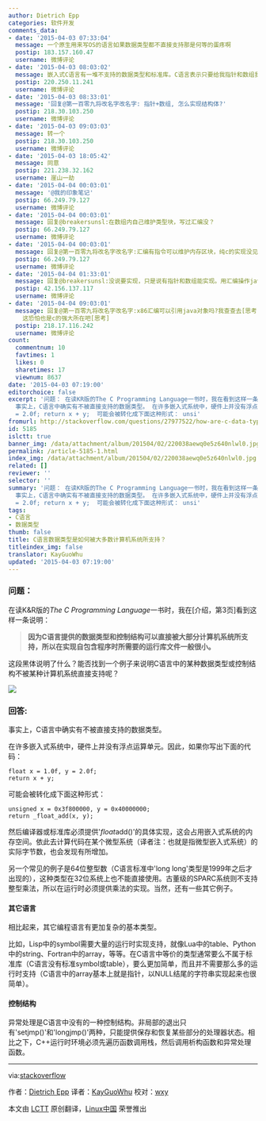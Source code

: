 ```yaml
---
author: Dietrich Epp
categories: 软件开发
comments_data:
- date: '2015-04-03 07:33:04'
  message: 一个原生用来写OS的语言如果数据类型都不直接支持那是何等的蛋疼啊
  postip: 183.157.160.47
  username: 微博评论
- date: '2015-04-03 08:03:02'
  message: 嵌入式C语言有一堆不支持的数据类型和标准库。C语言表示只要给我指针和数组我就可以撬动操作系统。
  postip: 220.250.11.241
  username: 微博评论
- date: '2015-04-03 08:33:01'
  message: '回复@第一百零九将改名字改名字: 指针+数组, 怎么实现结构体?'
  postip: 218.30.103.250
  username: 微博评论
- date: '2015-04-03 09:03:03'
  message: 转一个
  postip: 218.30.103.250
  username: 微博评论
- date: '2015-04-03 18:05:42'
  message: 同意
  postip: 221.238.32.162
  username: 崖山一劫
- date: '2015-04-04 00:03:01'
  message: '@我的印象笔记'
  postip: 66.249.79.127
  username: 微博评论
- date: '2015-04-04 00:03:01'
  message: 回复@breakersunsl:在数组内自己维护类型块，写过汇编没？
  postip: 66.249.79.127
  username: 微博评论
- date: '2015-04-04 00:03:01'
  message: 回复@第一百零九将改名字改名字:汇编有指令可以维护内存区块，纯c的实现没见过.
  postip: 66.249.79.127
  username: 微博评论
- date: '2015-04-04 01:33:01'
  message: 回复@breakersunsl:没说要实现，只是说有指针和数组能实现。用汇编操作java类对象见过没！[害羞]
  postip: 42.156.137.117
  username: 微博评论
- date: '2015-04-04 09:03:01'
  message: 回复@第一百零九将改名字改名字:x86汇编可以引用java对象吗?我查查去[思考]... 利用指针和数组两种基本类型, 的确可以组合出来很多数据类型,各种内存操作啊...想想就蛋疼[doge],
    这恐怕也是c的强大所在吧[思考]
  postip: 218.17.116.242
  username: 微博评论
count:
  commentnum: 10
  favtimes: 1
  likes: 0
  sharetimes: 17
  viewnum: 8637
date: '2015-04-03 07:19:00'
editorchoice: false
excerpt: '问题： 在读KR版的The C Programming Language一书时，我在看到这样一条说明：  因为C语言提供的数据类型和控制结构可以直接被大部分计算机系统所支持，所以在实现自包含程序时所需要的运行库文件一般很小。  这段黑体说明了什么？能否找到一个例子来说明C语言中的某种数据类型或控制结构不被某种计算机系统直接支持呢？  回答:
  事实上，C语言中确实有不被直接支持的数据类型。 在许多嵌入式系统中，硬件上并没有浮点运算单元。因此，如果你写出下面的代码： float x = 1.0f, y
  = 2.0f; return x + y;  可能会被转化成下面这种形式： unsi'
fromurl: http://stackoverflow.com/questions/27977522/how-are-c-data-types-supported-directly-by-most-computers/27977605#27977605
id: 5185
islctt: true
banner_img: /data/attachment/album/201504/02/220038aewq0e5z640nlwl0.jpg
permalink: /article-5185-1.html
index_img: /data/attachment/album/201504/02/220038aewq0e5z640nlwl0.jpg.thumb.jpg
related: []
reviewer: ''
selector: ''
summary: '问题： 在读KR版的The C Programming Language一书时，我在看到这样一条说明：  因为C语言提供的数据类型和控制结构可以直接被大部分计算机系统所支持，所以在实现自包含程序时所需要的运行库文件一般很小。  这段黑体说明了什么？能否找到一个例子来说明C语言中的某种数据类型或控制结构不被某种计算机系统直接支持呢？  回答:
  事实上，C语言中确实有不被直接支持的数据类型。 在许多嵌入式系统中，硬件上并没有浮点运算单元。因此，如果你写出下面的代码： float x = 1.0f, y
  = 2.0f; return x + y;  可能会被转化成下面这种形式： unsi'
tags:
- C语言
- 数据类型
thumb: false
title: C语言数据类型是如何被大多数计算机系统所支持？
titleindex_img: false
translator: KayGuoWhu
updated: '2015-04-03 07:19:00'
---
```


### 问题：


在读K&R版的*The C Programming Language*一书时，我在[介绍，第3页]看到这样一条说明：



> 
> **因为C语言提供的数据类型和控制结构可以直接被大部分计算机系统所支持，所以在实现自包含程序时所需要的运行库文件一般很小。**
> 
> 
> 


这段黑体说明了什么？能否找到一个例子来说明C语言中的某种数据类型或控制结构不被某种计算机系统直接支持呢？


![](/data/attachment/album/201504/02/220038aewq0e5z640nlwl0.jpg)


### 回答:


事实上，C语言中确实有不被直接支持的数据类型。


在许多嵌入式系统中，硬件上并没有浮点运算单元。因此，如果你写出下面的代码：



```
float x = 1.0f, y = 2.0f;
return x + y;

```

可能会被转化成下面这种形式：



```
unsigned x = 0x3f800000, y = 0x40000000;
return _float_add(x, y);

```

然后编译器或标准库必须提供'*float*add()'的具体实现，这会占用嵌入式系统的内存空间。依此去计算代码在某个微型系统（译者注：也就是指微型嵌入式系统）的实际字节数，也会发现有所增加。


另一个常见的例子是64位整型数（C语言标准中'long long'类型是1999年之后才出现的），这种类型在32位系统上也不能直接使用。古董级的SPARC系统则不支持整型乘法，所以在运行时必须提供乘法的实现。当然，还有一些其它例子。


#### 其它语言


相比起来，其它编程语言有更加复杂的基本类型。


比如，Lisp中的symbol需要大量的运行时实现支持，就像Lua中的table、Python中的string、Fortran中的array，等等。在C语言中等价的类型通常要么不属于标准库（C语言没有标准symbol或table），要么更加简单，而且并不需要那么多的运行时支持（C语言中的array基本上就是指针，以NULL结尾的字符串实现起来也很简单）。


#### 控制结构


异常处理是C语言中没有的一种控制结构。非局部的退出只有'setjmp()'和'longjmp()'两种，只能提供保存和恢复某些部分的处理器状态。相比之下，C++运行时环境必须先遍历函数调用栈，然后调用析构函数和异常处理函数。




---


via:[stackoverflow](http://stackoverflow.com/questions/27977522/how-are-c-data-types-supported-directly-by-most-computers/27977605#27977605)


作者：[Dietrich Epp](http://stackoverflow.com/users/82294/dietrich-epp) 译者：[KayGuoWhu](https://github.com/KayGuoWhu) 校对：[wxy](https://github.com/wxy)


本文由 [LCTT](https://github.com/LCTT/TranslateProject) 原创翻译，[Linux中国](http://linux.cn/) 荣誉推出